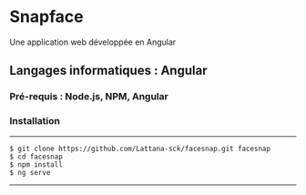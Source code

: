 # Snapface
Une application web développée en Angular
## Langages informatiques : Angular
### Pré-requis : Node.js, NPM, Angular
### Installation 
***
```
$ git clone https://github.com/Lattana-sck/facesnap.git facesnap
$ cd facesnap
$ npm install
$ ng serve
```
***

